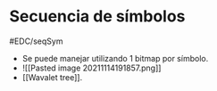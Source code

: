 # Secuencia de símbolos
#EDC/seqSym
- Se puede manejar utilizando 1 bitmap por símbolo.
- ![[Pasted image 20211114191857.png]]
- [[Wavalet tree]].